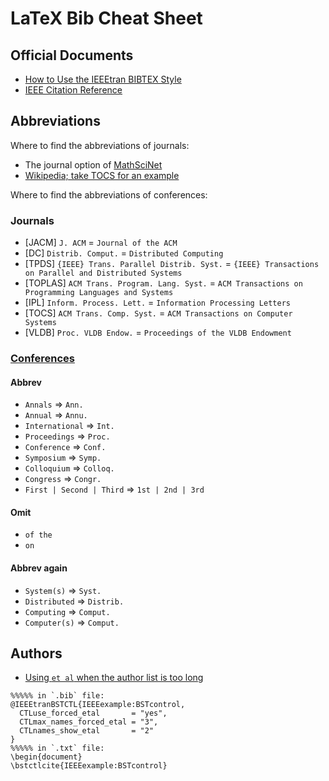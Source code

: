 # LaTeX Bib Cheat Sheet

## Official Documents

- [How to Use the IEEEtran BIBTEX Style](ftp://ftp.dante.de/tex-archive/biblio/bibtex/contrib/IEEEtran/IEEEtran_bst_HOWTO.pdf)
- [IEEE Citation Reference](http://www.ieee.org/documents/ieeecitationref.pdf)

## Abbreviations

Where to find the abbreviations of journals:
- The journal option of [MathSciNet](http://www.ams.org/mathscinet/index.html)
- [Wikipedia; take TOCS for an example](https://en.wikipedia.org/wiki/ACM_Transactions_on_Computer_Systems)

Where to find the abbreviations of conferences:

### Journals

- [JACM] `J. ACM`  =  `Journal of the ACM `
- [DC] `Distrib. Comput.`  =  `Distributed Computing`
- [TPDS] `{IEEE} Trans. Parallel Distrib. Syst.`  =  `{IEEE} Transactions on Parallel and Distributed Systems`
- [TOPLAS] `ACM Trans. Program. Lang. Syst.`  =  `ACM Transactions on Programming Languages and Systems`
- [IPL] `Inform. Process. Lett.`  =  `Information Processing Letters`
- [TOCS] `ACM Trans. Comp. Syst.`  =  `ACM Transactions on Computer Systems`
- [VLDB] `Proc. VLDB Endow.`  =  `Proceedings of the VLDB Endowment`

### [Conferences](http://www.ieee.org/documents/ieeecitationref.pdf)

#### Abbrev
- `Annals`  =>  `Ann.`
- `Annual`  => `Annu.`
- `International`  =>  `Int.`
- `Proceedings` => `Proc.`
- `Conference`  =>  `Conf.`
- `Symposium` => `Symp.`
- `Colloquium`  =>  `Colloq.`
- `Congress`  =>  `Congr.`
- `First | Second | Third`  =>  `1st | 2nd | 3rd`

#### Omit
- `of the`
- `on`

#### Abbrev again
- `System(s)`  =>  `Syst.`
- `Distributed` => `Distrib.`
- `Computing` => `Comput.`
- `Computer(s)` => `Comput.`

## Authors
- [Using `et al` when the author list is too long](http://tex.stackexchange.com/a/164513/23098)
```
%%%%% in `.bib` file:
@IEEEtranBSTCTL{IEEEexample:BSTcontrol,
  CTLuse_forced_etal       = "yes",
  CTLmax_names_forced_etal = "3",
  CTLnames_show_etal       = "2" 
}
%%%%% in `.txt` file:
\begin{document}
\bstctlcite{IEEEexample:BSTcontrol}
```
